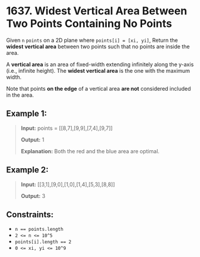 # 1637. Widest Vertical Area Between Two Points Containing No Points

Given `n` `points` on a 2D plane where `points[i] = [xi, yi]`, Return the **widest vertical area** between two points such that no points are inside the area.

A **vertical area** is an area of fixed-width extending infinitely along the y-axis (i.e., infinite height). The **widest vertical area** is the one with the maximum width.

Note that points **on the edge** of a vertical area **are not** considered included in the area.

## Example 1:

> **Input:** points = [[8,7],[9,9],[7,4],[9,7]]
>
> **Output:** 1
>
> **Explanation:** Both the red and the blue area are optimal.

## Example 2:

> **Input:** [[3,1],[9,0],[1,0],[1,4],[5,3],[8,8]]
>
> **Output:** 3

## Constraints:

- `n == points.length`
- `2 <= n <= 10^5`
- `points[i].length == 2`
- `0 <= xi, yi <= 10^9`
